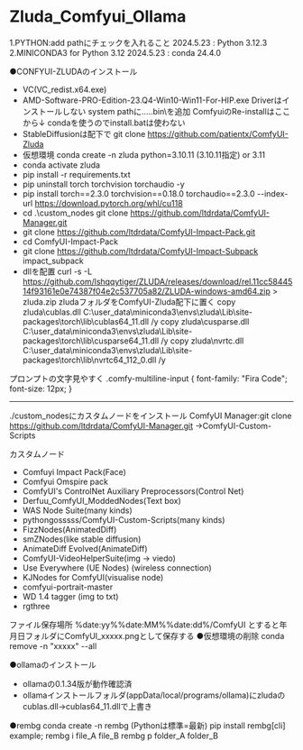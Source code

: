 # Zluda_Comfyui_Ollama

1.PYTHON:add pathにチェックを入れること
    2024.5.23 : Python 3.12.3
2.MINICONDA3 for Python 3.12
    2024.5.23 : conda 24.4.0

●CONFYUI-ZLUDAのインストール

- VC(VC_redist.x64.exe)
- AMD-Software-PRO-Edition-23.Q4-Win10-Win11-For-HIP.exe
   Driverはインストールしない
   system pathに.....bin\を追加
 ComfyuiのRe-installはここから↓ condaを使うのでinstall.batは使わない
- StableDiffusionは配下で git clone https://github.com/patientx/ComfyUI-Zluda
- 仮想環境 conda create -n zluda python=3.10.11  (3.10.11指定) or 3.11
- conda activate zluda
- pip install -r requirements.txt
- pip uninstall torch torchvision torchaudio -y
- pip install torch==2.3.0 torchvision==0.18.0 torchaudio==2.3.0 --index-url https://download.pytorch.org/whl/cu118
- cd .\custom_nodes  git clone https://github.com/ltdrdata/ComfyUI-Manager.git
- git clone https://github.com/ltdrdata/ComfyUI-Impact-Pack.git
- cd ComfyUI-Impact-Pack
- git clone https://github.com/ltdrdata/ComfyUI-Impact-Subpack impact_subpack
- dllを配置
   curl -s -L https://github.com/lshqqytiger/ZLUDA/releases/download/rel.11cc5844514f93161e0e74387f04e2c537705a82/ZLUDA-windows-amd64.zip > zluda.zip
   zludaフォルダをComfyUI-Zluda配下に置く
   copy zluda\cublas.dll C:\user_data\miniconda3\envs\zluda\Lib\site-packages\torch\lib\cublas64_11.dll /y
   copy zluda\cusparse.dll C:\user_data\miniconda3\envs\zluda\Lib\site-packages\torch\lib\cusparse64_11.dll /y
   copy zluda\nvrtc.dll C:\user_data\miniconda3\envs\zluda\Lib\site-packages\torch\lib\nvrtc64_112_0.dll /y


プロンプトの文字見やすく
.comfy-multiline-input {
  font-family: "Fira Code";
  font-size: 12px;
}

---
./custom_nodesにカスタムノードをインストール
ComfyUI Manager:git clone https://github.com/ltdrdata/ComfyUI-Manager.git
->ComfyUI-Custom-Scripts


カスタムノード
 - Comfuyi Impact Pack(Face)
 - Comfyui Omspire pack
 - ComfyUI's ControlNet Auxiliary Preprocessors(Control Net)
 - Derfuu_ComfyUI_ModdedNodes(Text box)
 - WAS Node Suite(many kinds)
 - pythongosssss/ComfyUI-Custom-Scripts(many kinds)
 - FizzNodes(AnimatedDiff)
 - smZNodes(like stable diffusion)
 - AnimateDiff Evolved(AnimateDiff)
 - ComfyUI-VideoHelperSuite(img -> viedo)
 - Use Everywhere (UE Nodes) (wireless connection)
 - KJNodes for ComfyUI(visualise node)
 - comfyui-portrait-master
 - WD 1.4 tagger (img to txt)
 - rgthree 

ファイル保存場所
 %date:yy%%date:MM%%date:dd%/ComfyUI
とすると年月日フォルダにComfyUI_xxxxx.pngとして保存する
●仮想環境の削除
conda remove -n "xxxxx" --all


●ollamaのインストール

- ollamaの0.1.34版が動作確認済
- ollamaインストールフォルダ(appData/local/programs/ollama)にzludaのcublas.dll->cublas64_11.dllで上書き


●rembg
conda create -n rembg   (Pythonは標準=最新)
pip install rembg[cli]
example;
  rembg i file_A file_B
  rembg p folder_A folder_B
